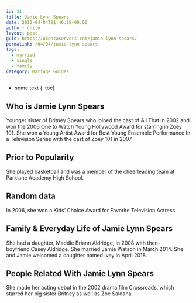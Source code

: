 ```yaml
---
id: 31
title: Jamie Lynn Spears
date: 2012-04-04T21:46:18+00:00
author: chito
layout: post
guid: https://ukdataservers.com/jamie-lynn-spears/
permalink: /04/04/jamie-lynn-spears  
tags:
  - married
  - single
  - family
category: Mariage Guides
---
```


* some text
{: toc}


## Who is  Jamie Lynn Spears
                  
                  
                  
Younger sister of Britney Spears who joined the cast of All That in 2002 and won the 2006 One to Watch Young Hollywood Award for starring in Zoey 101. She won a Young Artist Award for Best Young Ensemble Performance In a Television Series with the cast of Zoey 101 in 2007. 
                  
                
                
                
## Prior to Popularity 
                  
                  
                  
She played basketball and was a member of the cheerleading team at Parklane Academy High School.
                  
                
                
                
## Random data 
                  
                  
                  
In 2006, she won a Kids&#8217; Choice Award for Favorite Television Actress.
                  
                
                
                
## Family & Everyday Life of Jamie Lynn Spears
                  
                  
                  
She had a daughter, Maddie Briann Aldridge, in 2008 with then-boyfriend Casey Aldridge. She married Jamie Watson in March 2014. She and Jamie welcomed a daughter named Ivey in April 2018. 
                  
                
                
                
## People Related With  Jamie Lynn Spears
                  
                  
                  
She made her acting debut in the 2002 drama film Crossroads, which starred her big sister Britney as well as Zoe Saldana. 
                  
                
              
            
          
          
          
    
    
  
